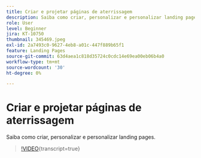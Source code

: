 ```yaml
---
title: Criar e projetar páginas de aterrissagem
description: Saiba como criar, personalizar e personalizar landing pages.
role: User
level: Beginner
jira: KT-10750
thumbnail: 345469.jpeg
exl-id: 2a7493c0-9627-4eb8-a01c-447f889b65f1
feature: Landing Pages
source-git-commit: 63d4aea1c818d35724c0cdc14e69ea00eb06b4a0
workflow-type: tm+mt
source-wordcount: '30'
ht-degree: 0%

---
```


# Criar e projetar páginas de aterrissagem

Saiba como criar, personalizar e personalizar landing pages.

>[!VIDEO](https://video.tv.adobe.com/v/3412152/?quality=12&learn=on&captions=por_br){transcript=true}
